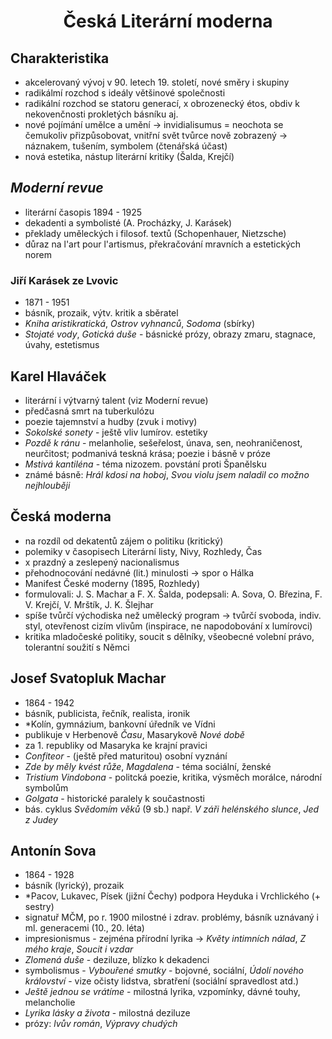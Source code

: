 # <div style="text-align: center">Česká Literární moderna</div>

## Charakteristika

- akcelerovaný vývoj v 90. letech 19. století, nové směry i skupiny
- radikálmí rozchod s ideály většinové společnosti
- radikální rozchod se statoru generací, x obrozenecký étos, obdiv k nekovenčnosti prokletých básníku aj.
- nové pojímání umělce a umění -> invidialisumus = neochota se čemukoliv přizpůsobovat, vnitřní svět tvůrce nově zobrazený -> náznakem, tušením, symbolem (čtenářská účast)
- nová estetika, nástup literární kritiky (Šalda, Krejčí)

## *Moderní revue*

- literární časopis 1894 - 1925
- dekadenti a symbolisté (A. Procházky, J. Karásek)
- překlady uměleckých i filosof. textů (Schopenhauer, Nietzsche)
- důraz na l'art pour l'artismus, překračování mravních a estetických norem

### Jiří Karásek ze Lvovic

- 1871 - 1951
- básník, prozaik, výtv. kritik a sběratel
- *Kniha aristikratická*, *Ostrov vyhnanců*, *Sodoma* (sbírky)
- *Stojaté vody*, *Gotická duše* - básnické prózy, obrazy zmaru, stagnace, úvahy, estetismus

## Karel Hlaváček

- literární i výtvarný talent (viz Moderní revue)
- předčasná smrt na tuberkulózu
- poezie tajemnství a hudby (zvuk i motivy)
- *Sokolské sonety* - ještě vliv lumírov. estetiky
- *Pozdě k ránu* - melanholie, sešeřelost, únava, sen, neohraničenost, neurčitost; podmanivá teskná krása; poezie i básně v próze
- *Mstivá kantiléna* - téma nizozem. povstání proti Španělsku
- známé básně: *Hrál kdosi na hoboj*, *Svou violu jsem naladil co možno nejhlouběji*

## Česká moderna

- na rozdíl od dekatentů zájem o politiku (kritický)
- polemiky v časopisech Literární listy, Nivy, Rozhledy, Čas
- x prazdný a zeslepený nacionalismus
- přehodnocování nedávné (lit.) minulosti -> spor o Hálka
- Manifest České moderny (1895, Rozhledy)
- formulovali: J. S. Machar a F. X. Šalda, podepsali: A. Sova, O. Březina, F. V. Krejčí, V. Mrštík, J. K. Šlejhar
- spíše tvůrčí východiska než umělecký program -> tvůrčí svoboda, indiv. styl, otevřenost cizím vlivům (inspirace, ne napodobování x lumírovci)
- kritika mladočeské politiky, soucit s dělníky, všeobecné volební právo, tolerantní soužití s Němci

## Josef Svatopluk Machar

- 1864 - 1942
- básník, publicista, řečník, realista, ironik
- *Kolín, gymnázium, bankovní úředník ve Vídni
- publikuje v Herbenově *Času*, Masarykově *Nové době*
- za 1. republiky od Masaryka ke krajní pravici
- *Confiteor* - (ještě před maturitou) osobní vyznání
- *Zde by měly kvést růže*, *Magdalena* - téma sociální, ženské
- *Tristium Vindobona* - politcká poezie, kritika, výsměch morálce, národní symbolům
- *Golgata* - historické paralely k součastnosti
- bás. cyklus *Svědomím věků* (9 sb.) např. *V záři helénského slunce*, *Jed z Judey*

## Antonín Sova

- 1864 - 1928
- básník (lyrický), prozaik
- *Pacov, Lukavec, Písek (jižní Čechy) podpora Heyduka i Vrchlického (+ sestry)
- signatuř MČM, po r. 1900 milostné i zdrav. problémy, básník uznávaný i ml. generacemi (10., 20. léta)
- impresionismus - zejména přírodní lyrika -> *Květy intimních nálad*, *Z mého kraje*, *Soucit i vzdar*
- *Zlomená duše* - deziluze, blízko k dekadenci
- symbolismus - *Vybouřené smutky* - bojovné, sociální, *Údolí nového království* - vize očisty lidstva, sbratření (sociální spravedlost atd.)
- *Ještě jednou se vrátíme* - milostná lyrika, vzpomínky, dávné touhy, melancholie
- *Lyrika lásky a života* - milostná deziluze
- prózy: *lvův román*, *Výpravy chudých*

